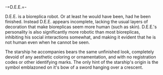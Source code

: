 -=D.E.E.=-

D.E.E. is a bioreplica robot.  Or at least he would have been, had he been finished.  Instead D.E.E. appears incomplete, lacking the usual layers of decoration that make bioreplicas seem more human (such as skin).  D.E.E.'s personality is also significantly more robotic than most bioreplicas, inhibiting his social interactions somewhat, and making it evident that he is not human even when he cannot be seen.

The starship he accompanies bears the same unfinished look, completely devoid of any aesthetic coloring or ornamentation, and with no registration codes or other identifying marks.  The only hint of the starship's origin is the symbol emblazoned on it's bow of a sword hanging over a crescent.
